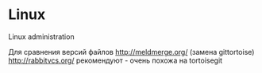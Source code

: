 # Linux
Linux administration

Для сравнения версий файлов http://meldmerge.org/ (замена gittortoise) 
http://rabbitvcs.org/ рекомендуют - очень похожа на  tortoisegit
